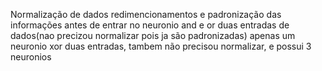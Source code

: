 Normalização de dados 
  redimencionamentos e padronização das informações antes de entrar no neuronio
and e or
  duas entradas de dados(nao precizou normalizar pois ja são padronizadas) apenas um neuronio
xor
  duas entradas, tambem não precisou normalizar, e possui 3 neuronios

